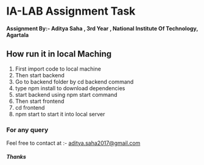 # IA-LAB Assignment Task 

#### Assignment By:- Aditya Saha , 3rd Year , National Institute Of Technology, Agartala

## How run it in local Maching

1. First import code to local machine 
2. Then start backend
3. Go to backend folder by cd backend command
4. type npm install to download dependencies
5. start backend using npm start command
6. Then start frontend 
7. cd frontend 
8. npm start to start it into local server 


### For any query
Feel free to contact at :- aditya.saha2017@gmail.com

##### Thanks
